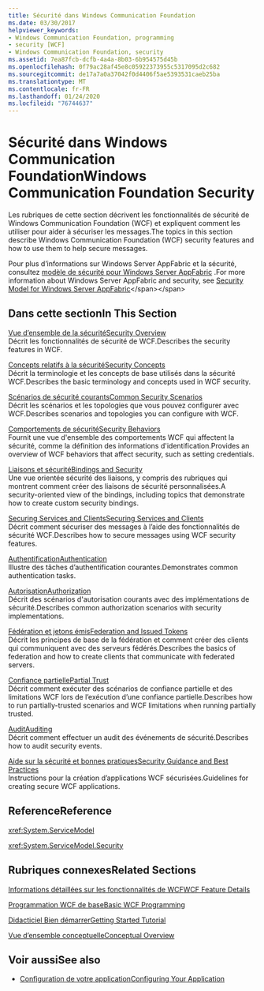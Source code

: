 ```yaml
---
title: Sécurité dans Windows Communication Foundation
ms.date: 03/30/2017
helpviewer_keywords:
- Windows Communication Foundation, programming
- security [WCF]
- Windows Communication Foundation, security
ms.assetid: 7ea87fcb-dcfb-4a4a-8b03-6b954575d45b
ms.openlocfilehash: 0f79ac28af45e8c05922373955c5317095d2c682
ms.sourcegitcommit: de17a7a0a37042f0d4406f5ae5393531caeb25ba
ms.translationtype: MT
ms.contentlocale: fr-FR
ms.lasthandoff: 01/24/2020
ms.locfileid: "76744637"
---
```

# <a name="windows-communication-foundation-security"></a><span data-ttu-id="e3863-102">Sécurité dans Windows Communication Foundation</span><span class="sxs-lookup"><span data-stu-id="e3863-102">Windows Communication Foundation Security</span></span>
<span data-ttu-id="e3863-103">Les rubriques de cette section décrivent les fonctionnalités de sécurité de Windows Communication Foundation (WCF) et expliquent comment les utiliser pour aider à sécuriser les messages.</span><span class="sxs-lookup"><span data-stu-id="e3863-103">The topics in this section describe Windows Communication Foundation (WCF) security features and how to use them to help secure messages.</span></span>  
  
 <span data-ttu-id="e3863-104">Pour plus d’informations sur Windows Server AppFabric et la sécurité, consultez [modèle de sécurité pour Windows Server AppFabric](https://docs.microsoft.com/previous-versions/appfabric/ee677202(v=azure.10)) .</span><span class="sxs-lookup"><span data-stu-id="e3863-104">For more information about Windows Server AppFabric and security, see [Security Model for Windows Server AppFabric](https://docs.microsoft.com/previous-versions/appfabric/ee677202(v=azure.10))</span></span>  
  
## <a name="in-this-section"></a><span data-ttu-id="e3863-105">Dans cette section</span><span class="sxs-lookup"><span data-stu-id="e3863-105">In This Section</span></span>  
 [<span data-ttu-id="e3863-106">Vue d’ensemble de la sécurité</span><span class="sxs-lookup"><span data-stu-id="e3863-106">Security Overview</span></span>](../../../../docs/framework/wcf/feature-details/security-overview.md)  
 <span data-ttu-id="e3863-107">Décrit les fonctionnalités de sécurité de WCF.</span><span class="sxs-lookup"><span data-stu-id="e3863-107">Describes the security features in WCF.</span></span>  
  
 [<span data-ttu-id="e3863-108">Concepts relatifs à la sécurité</span><span class="sxs-lookup"><span data-stu-id="e3863-108">Security Concepts</span></span>](../../../../docs/framework/wcf/feature-details/security-concepts.md)  
 <span data-ttu-id="e3863-109">Décrit la terminologie et les concepts de base utilisés dans la sécurité WCF.</span><span class="sxs-lookup"><span data-stu-id="e3863-109">Describes the basic terminology and concepts used in WCF security.</span></span>  
  
 [<span data-ttu-id="e3863-110">Scénarios de sécurité courants</span><span class="sxs-lookup"><span data-stu-id="e3863-110">Common Security Scenarios</span></span>](../../../../docs/framework/wcf/feature-details/common-security-scenarios.md)  
 <span data-ttu-id="e3863-111">Décrit les scénarios et les topologies que vous pouvez configurer avec WCF.</span><span class="sxs-lookup"><span data-stu-id="e3863-111">Describes scenarios and topologies you can configure with WCF.</span></span>  
  
 [<span data-ttu-id="e3863-112">Comportements de sécurité</span><span class="sxs-lookup"><span data-stu-id="e3863-112">Security Behaviors</span></span>](../../../../docs/framework/wcf/feature-details/security-behaviors-in-wcf.md)  
 <span data-ttu-id="e3863-113">Fournit une vue d'ensemble des comportements WCF qui affectent la sécurité, comme la définition des informations d'identification.</span><span class="sxs-lookup"><span data-stu-id="e3863-113">Provides an overview of WCF behaviors that affect security, such as setting credentials.</span></span>  
  
 [<span data-ttu-id="e3863-114">Liaisons et sécurité</span><span class="sxs-lookup"><span data-stu-id="e3863-114">Bindings and Security</span></span>](../../../../docs/framework/wcf/feature-details/bindings-and-security.md)  
 <span data-ttu-id="e3863-115">Une vue orientée sécurité des liaisons, y compris des rubriques qui montrent comment créer des liaisons de sécurité personnalisées.</span><span class="sxs-lookup"><span data-stu-id="e3863-115">A security-oriented view of the bindings, including topics that demonstrate how to create custom security bindings.</span></span>  
  
 [<span data-ttu-id="e3863-116">Securing Services and Clients</span><span class="sxs-lookup"><span data-stu-id="e3863-116">Securing Services and Clients</span></span>](../../../../docs/framework/wcf/feature-details/securing-services-and-clients.md)  
 <span data-ttu-id="e3863-117">Décrit comment sécuriser des messages à l’aide des fonctionnalités de sécurité WCF.</span><span class="sxs-lookup"><span data-stu-id="e3863-117">Describes how to secure messages using WCF security features.</span></span>  
  
 [<span data-ttu-id="e3863-118">Authentification</span><span class="sxs-lookup"><span data-stu-id="e3863-118">Authentication</span></span>](../../../../docs/framework/wcf/feature-details/authentication-in-wcf.md)  
 <span data-ttu-id="e3863-119">Illustre des tâches d’authentification courantes.</span><span class="sxs-lookup"><span data-stu-id="e3863-119">Demonstrates common authentication tasks.</span></span>  
  
 [<span data-ttu-id="e3863-120">Autorisation</span><span class="sxs-lookup"><span data-stu-id="e3863-120">Authorization</span></span>](../../../../docs/framework/wcf/feature-details/authorization-in-wcf.md)  
 <span data-ttu-id="e3863-121">Décrit des scénarios d'autorisation courants avec des implémentations de sécurité.</span><span class="sxs-lookup"><span data-stu-id="e3863-121">Describes common authorization scenarios with security implementations.</span></span>  
  
 [<span data-ttu-id="e3863-122">Fédération et jetons émis</span><span class="sxs-lookup"><span data-stu-id="e3863-122">Federation and Issued Tokens</span></span>](../../../../docs/framework/wcf/feature-details/federation-and-issued-tokens.md)  
 <span data-ttu-id="e3863-123">Décrit les principes de base de la fédération et comment créer des clients qui communiquent avec des serveurs fédérés.</span><span class="sxs-lookup"><span data-stu-id="e3863-123">Describes the basics of federation and how to create clients that communicate with federated servers.</span></span>  
  
 [<span data-ttu-id="e3863-124">Confiance partielle</span><span class="sxs-lookup"><span data-stu-id="e3863-124">Partial Trust</span></span>](../../../../docs/framework/wcf/feature-details/partial-trust.md)  
 <span data-ttu-id="e3863-125">Décrit comment exécuter des scénarios de confiance partielle et des limitations WCF lors de l’exécution d’une confiance partielle.</span><span class="sxs-lookup"><span data-stu-id="e3863-125">Describes how to run partially-trusted scenarios and WCF limitations when running partially trusted.</span></span>  
  
 [<span data-ttu-id="e3863-126">Audit</span><span class="sxs-lookup"><span data-stu-id="e3863-126">Auditing</span></span>](../../../../docs/framework/wcf/feature-details/auditing-security-events.md)  
 <span data-ttu-id="e3863-127">Décrit comment effectuer un audit des événements de sécurité.</span><span class="sxs-lookup"><span data-stu-id="e3863-127">Describes how to audit security events.</span></span>  
  
 [<span data-ttu-id="e3863-128">Aide sur la sécurité et bonnes pratiques</span><span class="sxs-lookup"><span data-stu-id="e3863-128">Security Guidance and Best Practices</span></span>](../../../../docs/framework/wcf/feature-details/security-guidance-and-best-practices.md)  
 <span data-ttu-id="e3863-129">Instructions pour la création d’applications WCF sécurisées.</span><span class="sxs-lookup"><span data-stu-id="e3863-129">Guidelines for creating secure WCF applications.</span></span>  
  
## <a name="reference"></a><span data-ttu-id="e3863-130">Reference</span><span class="sxs-lookup"><span data-stu-id="e3863-130">Reference</span></span>  
 <xref:System.ServiceModel>  
  
 <xref:System.ServiceModel.Security>  
  
## <a name="related-sections"></a><span data-ttu-id="e3863-131">Rubriques connexes</span><span class="sxs-lookup"><span data-stu-id="e3863-131">Related Sections</span></span>  
 [<span data-ttu-id="e3863-132">Informations détaillées sur les fonctionnalités de WCF</span><span class="sxs-lookup"><span data-stu-id="e3863-132">WCF Feature Details</span></span>](../../../../docs/framework/wcf/feature-details/index.md)  
  
 [<span data-ttu-id="e3863-133">Programmation WCF de base</span><span class="sxs-lookup"><span data-stu-id="e3863-133">Basic WCF Programming</span></span>](../../../../docs/framework/wcf/basic-wcf-programming.md)  
  
 [<span data-ttu-id="e3863-134">Didacticiel Bien démarrer</span><span class="sxs-lookup"><span data-stu-id="e3863-134">Getting Started Tutorial</span></span>](../../../../docs/framework/wcf/getting-started-tutorial.md)  
  
 [<span data-ttu-id="e3863-135">Vue d’ensemble conceptuelle</span><span class="sxs-lookup"><span data-stu-id="e3863-135">Conceptual Overview</span></span>](../../../../docs/framework/wcf/conceptual-overview.md)  
  
## <a name="see-also"></a><span data-ttu-id="e3863-136">Voir aussi</span><span class="sxs-lookup"><span data-stu-id="e3863-136">See also</span></span>

- [<span data-ttu-id="e3863-137">Configuration de votre application</span><span class="sxs-lookup"><span data-stu-id="e3863-137">Configuring Your Application</span></span>](../../../../docs/framework/wcf/diagnostics/configuring-your-application.md)
